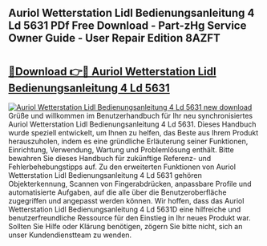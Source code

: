 ## Auriol Wetterstation Lidl Bedienungsanleitung 4 Ld 5631 PDf Free Download - Part-zHg Service Owner Guide - User Repair Edition 8AZFT

# <h2><a href="http://df1uop.blite.top/?on=Auriol+Wetterstation+Lidl+Bedienungsanleitung+4+Ld+5631">🔗Download 👉🔴 Auriol Wetterstation Lidl Bedienungsanleitung 4 Ld 5631</a></h2>

[![Auriol Wetterstation Lidl Bedienungsanleitung 4 Ld 5631 new download](https://i.imgur.com/lujVjoI.png)](http://df1uop.blite.top/?on=Auriol+Wetterstation+Lidl+Bedienungsanleitung+4+Ld+5631)
Grüße und willkommen im Benutzerhandbuch für Ihr neu synchronisiertes Auriol Wetterstation Lidl Bedienungsanleitung 4 Ld 5631. Dieses Handbuch wurde speziell entwickelt, um Ihnen zu helfen, das Beste aus Ihrem Produkt herauszuholen, indem es eine gründliche Erläuterung seiner Funktionen, Einrichtung, Verwendung, Wartung und Problemlösung enthält. Bitte bewahren Sie dieses Handbuch für zukünftige Referenz- und Fehlerbehebungstipps auf. Zu den erweiterten Funktionen von Auriol Wetterstation Lidl Bedienungsanleitung 4 Ld 5631 gehören Objekterkennung, Scannen von Fingerabdrücken, anpassbare Profile und automatisierte Aufgaben, auf die alle über die Benutzeroberfläche zugegriffen und angepasst werden können. Wir hoffen, dass das Auriol Wetterstation Lidl Bedienungsanleitung 4 Ld 5631D eine hilfreiche und benutzerfreundliche Ressource für den Einstieg in Ihr neues Produkt war. Sollten Sie Hilfe oder Klärung benötigen, zögern Sie bitte nicht, sich an unser Kundendienstteam zu wenden.

